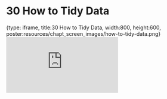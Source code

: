 # 30 How to Tidy Data
 
{type: iframe, title:30 How to Tidy Data, width:800, height:600, poster:resources/chapt_screen_images/how-to-tidy-data.png}
![](https://datatrail-jhu.github.io/DataTrail/no_toc/how-to-tidy-data.html)
 

 
